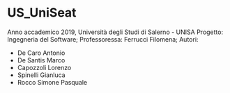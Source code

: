 # US_UniSeat
Anno accademico 2019, Università degli Studi di Salerno - UNISA
Progetto: Ingegneria del Software;
Professoressa: Ferrucci Filomena;
Autori:
  - De Caro Antonio
  - De Santis Marco
  - Capozzoli Lorenzo
  - Spinelli Gianluca
  - Rocco Simone Pasquale
